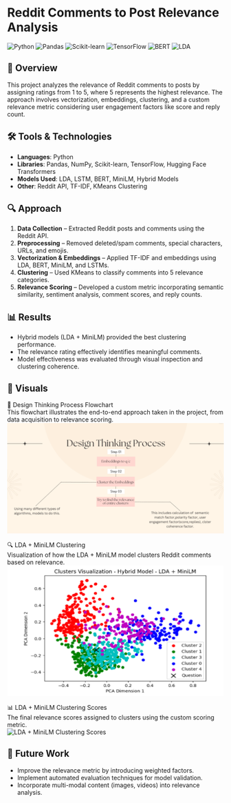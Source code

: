 # Reddit Comments to Post Relevance Analysis

![Python](https://img.shields.io/badge/Python-3.10-blue) 
![Pandas](https://img.shields.io/badge/Pandas-1.5.3-orange) 
![Scikit-learn](https://img.shields.io/badge/Scikit--learn-1.2.2-yellow) 
![TensorFlow](https://img.shields.io/badge/TensorFlow-2.10-red)
![BERT](https://img.shields.io/badge/BERT-transformers-green)
![LDA](https://img.shields.io/badge/LDA-Topic%20Modeling-blueviolet)

## 📌 Overview  
This project analyzes the relevance of Reddit comments to posts by assigning ratings from 1 to 5, where 5 represents the highest relevance. The approach involves vectorization, embeddings, clustering, and a custom relevance metric considering user engagement factors like score and reply count.

## 🛠 Tools & Technologies  
- **Languages**: Python  
- **Libraries**: Pandas, NumPy, Scikit-learn, TensorFlow, Hugging Face Transformers  
- **Models Used**: LDA, LSTM, BERT, MiniLM, Hybrid Models  
- **Other**: Reddit API, TF-IDF, KMeans Clustering  

## 🔍 Approach  
1. **Data Collection** – Extracted Reddit posts and comments using the Reddit API.  
2. **Preprocessing** – Removed deleted/spam comments, special characters, URLs, and emojis.  
3. **Vectorization & Embeddings** – Applied TF-IDF and embeddings using LDA, BERT, MiniLM, and LSTMs.  
4. **Clustering** – Used KMeans to classify comments into 5 relevance categories.  
5. **Relevance Scoring** – Developed a custom metric incorporating semantic similarity, sentiment analysis, comment scores, and reply counts.  

## 📊 Results  
- Hybrid models (LDA + MiniLM) provided the best clustering performance.  
- The relevance rating effectively identifies meaningful comments.  
- Model effectiveness was evaluated through visual inspection and clustering coherence.  

## 📸 Visuals  

🧩 Design Thinking Process Flowchart  
This flowchart illustrates the end-to-end approach taken in the project, from data acquisition to relevance scoring.  
![Design Thinking Process](Images/design_thinking_process_flowchart.png)  

🔍 LDA + MiniLM Clustering  
Visualization of how the LDA + MiniLM model clusters Reddit comments based on relevance.  
![LDA + MiniLM Clustering](Images/lda_minilm_clustering.png)  

📊 LDA + MiniLM Clustering Scores  
The final relevance scores assigned to clusters using the custom scoring metric.  
![LDA + MiniLM Clustering Scores](Images/lda_minilm_scores.png)  
 


## 🚀 Future Work  
- Improve the relevance metric by introducing weighted factors.  
- Implement automated evaluation techniques for model validation.  
- Incorporate multi-modal content (images, videos) into relevance analysis.  

